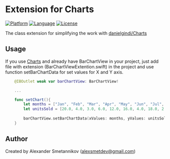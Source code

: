 # Extension for Charts
[![Platform](https://img.shields.io/badge/platform-ios-lightgrey.svg?style=flat)](https://img.shields.io/badge/platform-ios-lightgrey.svg?style=flat)
[![Language](https://img.shields.io/badge/language-swift-orange.svg?style=flat-square)](https://swift.org/about/)
[![License](https://img.shields.io/badge/license-MIT-blue.svg?style=flat)](http://opensource.org/licenses/MIT)

The class extension for simplifying the work with [danielgindi/Charts](https://github.com/danielgindi/Charts)


## Usage

If you use [Charts](https://github.com/danielgindi/Charts) and already have BarChartView in your project, just add  file with extension (BarChartViewExtention.swift) in the project and use function setBarChartData for set values for X and Y axis.

```swift
    @IBOutlet weak var barChartView: BarChartView!

    ...

    func setChart(){
        let months = ["Jan", "Feb", "Mar", "Apr", "May", "Jun", "Jul", "Aug", "Sep", "Oct", "Nov", "Dec"]
        let unitsSold = [20.0, 4.0, 3.0, 6.0, 12.0, 16.0, 4.0, 18.0, 2.0, 4.0, 5.0, 4.0]
        
        barChartView.setBarChartData(xValues: months, yValues: unitsSold, label: "Monthly Sales")
    }    
```

## Author
Created by Alexander Smetannikov (alexsmetdev@gmail.com)
